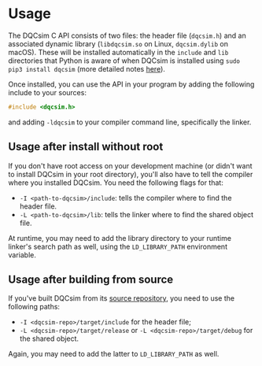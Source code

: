 # Usage

The DQCsim C API consists of two files: the header file (`dqcsim.h`) and an
associated dynamic library (`libdqcsim.so` on Linux, `dqcsim.dylib` on macOS).
These will be installed automatically in the `include` and `lib` directories
that Python is aware of when DQCsim is installed using
`sudo pip3 install dqcsim` (more detailed notes [here](../install/index.html)).

Once installed, you can use the API in your program by adding the following
include to your sources:

```C
#include <dqcsim.h>
```

and adding `-ldqcsim` to your compiler command line, specifically the linker.

## Usage after install without root

If you don't have root access on your development machine (or didn't want to
install DQCsim in your root directory), you'll also have to tell the compiler
where you installed DQCsim. You need the following flags for that:

 - `-I <path-to-dqcsim>/include`: tells the compiler where to find the header
   file.
 - `-L <path-to-dqcsim>/lib`: tells the linker where to find the shared object
   file.

At runtime, you may need to add the library directory to your runtime linker's
search path as well, using the `LD_LIBRARY_PATH` environment variable.

## Usage after building from source

If you've built DQCsim from its
[source repository](https://github.com/qe-lab/dqcsim), you need to use
the following paths:

 - `-I <dqcsim-repo>/target/include` for the header file;
 - `-L <dqcsim-repo>/target/release` or `-L <dqcsim-repo>/target/debug` for the
   shared object.

Again, you may need to add the latter to `LD_LIBRARY_PATH` as well.
